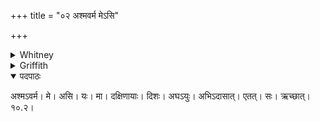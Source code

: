 +++
title = "०२ अश्मवर्म मेऽसि"

+++

<details><summary>Whitney</summary>

### Translation
2. My stone-defense art thou; whoever from the southern quarter etc.  
etc.

### Notes
</details>

<details><summary>Griffith</summary>

Thou art my wall of stone against the sinner who fights against me from the southern quarter. May he encounter it!
</details>

<details open><summary>पदपाठः</summary>

अश्मऽवर्म। मे। असि। यः। मा। दक्षिणायाः। दिशः। अघऽयुः। अभिऽदासात्। एतत्। सः। ऋच्छात्। १०.२।
</details>
